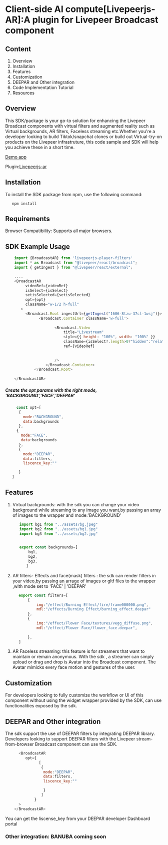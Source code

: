 # Client-side AI compute[Livepeerjs-AR]:A plugin for Livepeer Broadcast component
## Content
1. Overview
2. Installation
3. Features
4. Customization
5. DEEPAR and Other integration
6. Code Implementation Tutorial
7. Resources

## Overview
This SDK/package is your go-to solution for enhancing the Livepeer Broadcast components with virtual filters and augmented reality such as Virtual backgrounds, AR filters, Faceless streaming etc.Whether you're a developer looking to build Tiktok/snapchat clones or build out Virtual-try-on products on the Livepeer infrastruture, this code sample and SDK will help you achieve these in a short time.

[Demo app](https://broadcast-fiiter-demo.vercel.app/)

Plugin:[Livepeerjs-ar](https://github.com/livepeer-ssai/IMA-Adwrapper-Livepeer)

## Installation
To install the SDK package from npm, use the following command:
```
   npm install 
```
## Requirements
Browser Compatibility: Supports all major browsers.

## SDK Example Usage
```js
    import {BroadcastAR} from 'livepeerjs-player-filters'
    import * as Broadcast from "@livepeer/react/broadcast";
    import { getIngest } from "@livepeer/react/external";

    ....
    <BroadcastAR
         videoRef={videoRef}
         isSelect={isSelect}
         setisSelected={setisSelected}
         opt={opt}
         className="w-1/2 h-full"
       >
         <Broadcast.Root ingestUrl={getIngest("1606-8tzu-37cl-1wsj")}>
               <Broadcast.Container className='w-full'>
                 
                      <Broadcast.Video
                          title="Livestream"
                          style={{ height: "100%", width: "100%" }}
                          className={isSelect?.length>0?"hidden":"relative "}
                          ref={videoRef} 
                          
                          
                      />
                  </Broadcast.Container>
             </Broadcast.Root>
        
    </BroadcastAR>


```
##### Create the opt params with the right mode, 'BACKGROUND','FACE','DEEPAR'

```js
     const opt=[
      {
        mode:"BACKGROUND",
        data:backgrounds
      },
     {
       mode:"FACE",
       data:backgrounds
      },
      {
        mode:"DEEPAR",
        data:filters,
        liscence_key:""

      }
   ]

```

## Features
1. Virtual backgrounds: with the sdk you can change your video background while streaming to any image you want,by passing an array of images to the wrapper and mode:'BACKGROUND'
   ```js
      import bg1 from "../assets/bg.jpeg"
      import bg2 from "../assets/bg1.jpg"
      import bg3 from "../assets/bg2.jpg"

      
      export const backgrounds=[
          bg1,
          bg2,
          bg3,
         ]

   ```
2. AR filters- Effects and face(mask) filters : the sdk can render filters in your video,by passing an arrage of images or gltf files to the wrapper ,with mode set to 'FACE' | 'DEEPAR'
```js
      export const filters=[
          {
              img:"/effect/Burning Effect/fire/frame000000.png",
              mdl:"/effects/Burning Effect/burning_effect.deepar"
          },
          {
              img:"/effect/Flower Face/textures/vegg_diffuse.png",
              mdl:"/effect/Flower Face/flower_face.deepar",
      
          },
      ]
```

3. AR Faceless streaming: this feature is for streamers that want to maintain or remain anonymous. With the sdk , a streamer can simply upload or drag and drop is Avatar into the Broadcast component. The Avatar mimicks every face motion and gestures of the user.



## Customization
For developers looking to fully customize the workflow or UI of this component without using the widget wrapper provided by the SDK, can use functionalities exposed by the sdk.

## DEEPAR and Other integration
The sdk support the use of DEEPAR filters by integrating DEEPAR library. Developers looking to support DEEPAR filters with the Livepeer stream-from-browser Broadcast component can use the SDK.

```js
      <BroadcastAR
         opt={
               [
                {
                 mode:"DEEPAR",
                 data:filters,
                 liscence_key:""

                 }
                ]
             }
      >
    </BroadcastAR>

```

You can get the liscense_key from your DEEPAR developer Dashboard portal

### Other integration: BANUBA coming soon
